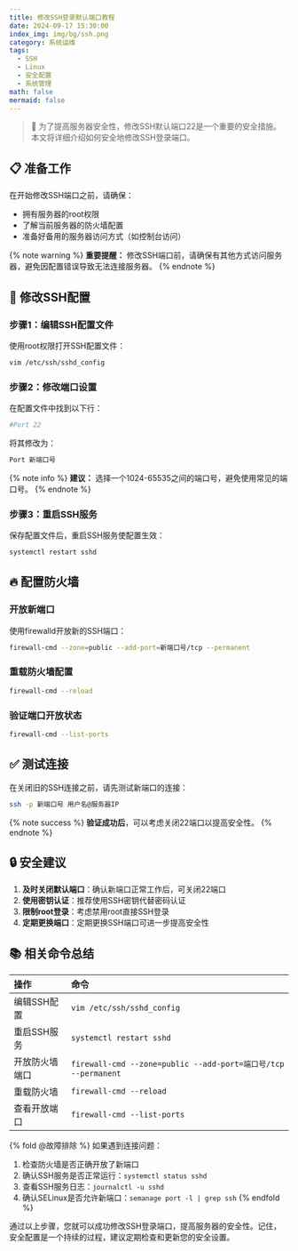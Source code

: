 ```yaml
---
title: 修改SSH登录默认端口教程
date: 2024-09-17 15:30:00
index_img: img/bg/ssh.png
category: 系统运维
tags:
  - SSH
  - Linux
  - 安全配置
  - 系统管理
math: false
mermaid: false
---
```


> 🔐 为了提高服务器安全性，修改SSH默认端口22是一个重要的安全措施。本文将详细介绍如何安全地修改SSH登录端口。

<!-- more -->

## 📋 准备工作

在开始修改SSH端口之前，请确保：
- 拥有服务器的root权限
- 了解当前服务器的防火墙配置
- 准备好备用的服务器访问方式（如控制台访问）

{% note warning %}
**重要提醒：** 修改SSH端口前，请确保有其他方式访问服务器，避免因配置错误导致无法连接服务器。
{% endnote %}

## 🔧 修改SSH配置

### 步骤1：编辑SSH配置文件

使用root权限打开SSH配置文件：

```bash
vim /etc/ssh/sshd_config
```

### 步骤2：修改端口设置

在配置文件中找到以下行：
```bash
#Port 22
```

将其修改为：
```bash
Port 新端口号
```

{% note info %}
**建议：** 选择一个1024-65535之间的端口号，避免使用常见的端口号。
{% endnote %}

### 步骤3：重启SSH服务

保存配置文件后，重启SSH服务使配置生效：

```bash
systemctl restart sshd
```

## 🔥 配置防火墙

### 开放新端口

使用firewalld开放新的SSH端口：

```bash
firewall-cmd --zone=public --add-port=新端口号/tcp --permanent
```

### 重载防火墙配置

```bash
firewall-cmd --reload
```

### 验证端口开放状态

```bash
firewall-cmd --list-ports
```

## ✅ 测试连接

在关闭旧的SSH连接之前，请先测试新端口的连接：

```bash
ssh -p 新端口号 用户名@服务器IP
```

{% note success %}
**验证成功后**，可以考虑关闭22端口以提高安全性。
{% endnote %}

## 🔒 安全建议

1. **及时关闭默认端口**：确认新端口正常工作后，可关闭22端口
2. **使用密钥认证**：推荐使用SSH密钥代替密码认证
3. **限制root登录**：考虑禁用root直接SSH登录
4. **定期更换端口**：定期更换SSH端口可进一步提高安全性

## 📚 相关命令总结

| 操作 | 命令 |
|:---|:---|
| 编辑SSH配置 | `vim /etc/ssh/sshd_config` |
| 重启SSH服务 | `systemctl restart sshd` |
| 开放防火墙端口 | `firewall-cmd --zone=public --add-port=端口号/tcp --permanent` |
| 重载防火墙 | `firewall-cmd --reload` |
| 查看开放端口 | `firewall-cmd --list-ports` |

{% fold @故障排除 %}
如果遇到连接问题：
1. 检查防火墙是否正确开放了新端口
2. 确认SSH服务是否正常运行：`systemctl status sshd`
3. 查看SSH服务日志：`journalctl -u sshd`
4. 确认SELinux是否允许新端口：`semanage port -l | grep ssh`
{% endfold %}

通过以上步骤，您就可以成功修改SSH登录端口，提高服务器的安全性。记住，安全配置是一个持续的过程，建议定期检查和更新您的安全设置。